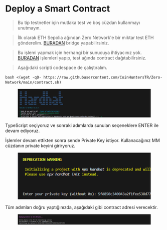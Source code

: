 # Deploy a Smart Contract

> Bu tip testnetler için mutlaka test ve boş cüzdan kullanmayı unutmayın.

> İlk olarak ETH Sepolia ağından Zero Network'e bir miktar test ETH gönderelim. [BURADAN](https://bridge.zero.network/bridge) bridge yapabilirsiniz.

> Bu işlemi yapmak için herhangi bir sunucuya ihtiyacınız yok. [BURADAN](https://github.com/codespaces) işlemleri yapıp, test ağında contract dağıtabilirsiniz.

> Aşağıdaki scripti codespace de çalıştıralım.

```
bash <(wget -qO- https://raw.githubusercontent.com/CoinHuntersTR/Zero-Network/main/contract.sh)
```

<figure><img src="../../.gitbook/assets/Ekran görüntüsü 2024-08-20 174431.png" alt=""><figcaption></figcaption></figure>

TypeScript seçiyoruz ve sonraki adımlarda sunulan seçeneklere ENTER ile devam ediyoruz.&#x20;

İşlemler devam ettikten sonra sende Private Key istiyor. Kullanacağınız MM cüzdanın private keyini giriryoruz.&#x20;

<figure><img src="../../.gitbook/assets/Ekran görüntüsü 2024-08-20 174540.png" alt=""><figcaption></figcaption></figure>

Tüm adımları doğru yaptığınızda, aşağıdaki gibi contract adresi verecektir.&#x20;

<figure><img src="../../.gitbook/assets/Ekran görüntüsü 2024-08-20 174643.png" alt=""><figcaption></figcaption></figure>

